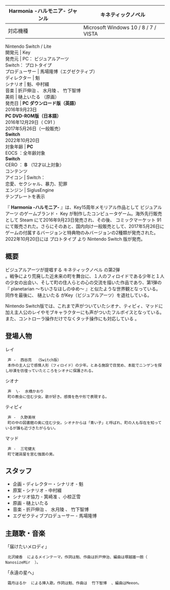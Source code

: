 Harmonia -ハルモニア-  ジャンル  |  キネティックノベル   
---|---  
対応機種  |  Microsoft Windows  10  /  8  /  7  /  VISTA    
Nintendo Switch  /  Lite  
開発元  |  Key   
発売元  |  PC：  ビジュアルアーツ    
Switch：  プロトタイプ  
プロデューサー  |  馬場隆博（エグゼクティブ）   
ディレクター  |  魁   
シナリオ  |  魁、中村綴   
音楽  |  折戸伸治  、  水月陵  、  竹下智博   
美術  |  樋上いたる  （原画）   
発売日  |  **PC ダウンロード版（英語）**   
2016年9月23日    
**PC DVD-ROM版（日本語）**  
2016年12月29日（  C91    ）  
2017年5月26日（一般販売）  
**Switch**  
2022年10月20日  
対象年齢  |  **PC**   
EOCS  ：全年齢対象  
**Switch**  
CERO  ：  **B** （12才以上対象）  
コンテンツ  
アイコン  |  Switch：   
恋愛、セクシャル、暴力、犯罪  
エンジン  |  SiglusEngine   
テンプレートを表示  
  
『 **Harmonia -ハルモニア-** 』は、Key15周年メモリアル作品として  ビジュアルアーツ  のゲームブランド・  Key
が制作したコンピュータゲーム。海外先行販売として  Steam  にて2016年9月23日発売され、その後、  コミックマーケット
91にて販売された。さらにそのあと、国内向け一般販売として、2017年5月26日にゲームの付属するバージョンと特典物のみバージョンの2種類が発売された。2022年10月20日には
プロトタイプ  より  Nintendo Switch  版が発売。

##  概要  

ビジュアルアーツが提唱する  キネティックノベル  の第2弾  
。戦争により荒廃した近未来の町を舞台に、１人のフィロイドである少年と１人の少女の出会い、そして町の住人らとの心の交流を描いた作品であり、第1弾の『
planetarian 〜ちいさなほしのゆめ〜  』と似たような世界観となっている。同作を最後に、  樋上いたる
がKey（ビジュアルアーツ）を退社している。

Nintendo
Switch版では、これまで声がついていたシオナ、ティピィ、マッドに加え主人公のレイやモブキャラクターにも声がついたフルボイスとなっている。また、コントローラ操作だけでなくタッチ操作にも対応している
  。

##  登場人物  

レイ

     声 -  西谷亮  （Switch版） 
     本作の主人公で感情人形（フィロイド）の少年。とある施設で目覚め、本能でニンゲンを探し砂漠を彷徨っていたところをシオナに保護される。 
シオナ

     声  \-  水橋かおり 
     町の教会に住む少女。歌が好き。感情を色や形で表現する。 
ティピィ

     声 -  久野美咲 
     町の中の図書館の奥に住む少女。シオナからは「青い子」と呼ばれ、町の人も存在を知っているが誰も近づきたがらない。 
マッド

     声 -  三宅健太 
     町で雑貨屋を営む強面の男。 

##  スタッフ  

  * 企画・ディレクター・シナリオ -  魁 
  * 原案・シナリオ - 中村綴 
  * シナリオ協力 -  箕崎准  、小椋正雪 
  * 原画 -  樋上いたる 
  * 音楽 -  折戸伸治  、  水月陵  、  竹下智博 
  * エグゼクティブプロデューサー - 馬場隆博 

##  主題歌・音楽  

「届けたいメロディ」

     北沢綾香  によるメインテーマ。作詞は魁、作曲は折戸伸治、編曲は塚越雄一朗（  NanosizeMir  ）。 
「永遠の星へ」

     霜月はるか  による挿入歌。作詞は魁、作曲は  竹下智博  、編曲はMeeon。 

